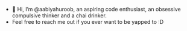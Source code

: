 - 👋 Hi, I’m @aabiyahuroob, an aspiring code enthusiast, an obsessive compulsive thinker and a chai drinker.
- Feel free to reach me out if you ever want to be yapped to :D


<!---
aabiyahuroob/aabiyahuroob is a ✨ special ✨ repository because its `README.md` (this file) appears on your GitHub profile.
You can click the Preview link to take a look at your changes.
--->
